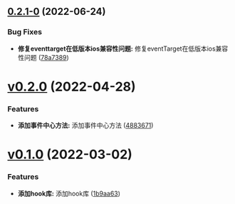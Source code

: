 ## [0.2.1-0](https://github.com/qinshixixing/fortissimo/compare/hook/v0.2.0...hook/0.2.1-0) (2022-06-24)


### Bug Fixes

* **修复eventtarget在低版本ios兼容性问题:** 修复eventTarget在低版本ios兼容性问题 ([78a7389](https://github.com/qinshixixing/fortissimo/commit/78a738919f9404fb12ddc68b893f17599fc53413))



# [v0.2.0](https://github.com/qinshixixing/fortissimo/compare/hook/v0.1.0...hook/v0.2.0) (2022-04-28)


### Features

* **添加事件中心方法:** 添加事件中心方法 ([4883671](https://github.com/qinshixixing/fortissimo/commit/488367125850759463e77fc3ef24f5d5802086db))



# [v0.1.0](https://github.com/qinshixixing/fortissimo/compare/1b9aa639d1697945563004ea742dd51c867a794d...hook/v0.1.0) (2022-03-02)


### Features

* **添加hook库:** 添加hook库 ([1b9aa63](https://github.com/qinshixixing/fortissimo/commit/1b9aa639d1697945563004ea742dd51c867a794d))



